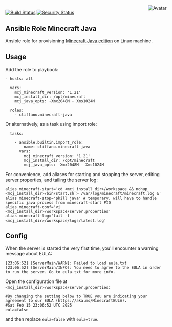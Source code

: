 <img align="right" src="https://raw.github.com/cliffano/ansible-role-minecraft-java/master/avatar.jpg" alt="Avatar"/>

[![Build Status](https://github.com/cliffano/ansible-role-minecraft-java/workflows/CI/badge.svg)](https://github.com/cliffano/ansible-role-minecraft-java/actions?query=workflow%3ACI)
[![Security Status](https://snyk.io/test/github/cliffano/ansible-role-minecraft-java/badge.svg)](https://snyk.io/test/github/cliffano/ansible-role-minecraft-java)

Ansible Role Minecraft Java
---------------------------

Ansible role for provisioning [Minecraft Java edition](https://www.minecraft.net/en-us/store/minecraft-java-bedrock-edition-pc) on Linux machine.

Usage
-----

Add the role to playbook:

    - hosts: all

      vars:
        mcj_minecraft_version: '1.21'
        mcj_install_dir: /opt/minecraft
        mcj_java_opts: -Xmx2048M - Xms1024M

      roles:
        - cliffano.minecraft-java

Or alternatively, as a task using import role:

      tasks:

        - ansible.builtin.import_role:
            name: cliffano.minecraft-java
          vars:
            mcj_minecraft_version: '1.21'
            mcj_install_dir: /opt/minecraft
            mcj_java_opts: -Xmx2048M - Xms1024M

For convenience, add aliases for starting and stopping the server, editing server.properties, and tailing the server log:

    alias minecraft-start='cd <mcj_install_dir>/workspace && nohup <mcj_install_dir>/bin/start.sh > /var/log/minecraft/minecraft.log &'
    alias minecraft-stop='pkill java' # temporary, will have to handle specific java process from minecraft-start PID
    alias minecraft-conf='vi <mcj_install_dir>/workspace/server.properties'
    alias minecraft-log='tail -f <mcj_install_dir>/workspace/logs/latest.log'

Config
------

When the server is started the very first time, you'll encounter a warning message about EULA:

    [23:06:52] [ServerMain/WARN]: Failed to load eula.txt
    [23:06:52] [ServerMain/INFO]: You need to agree to the EULA in order to run the server. Go to eula.txt for more info.

Open the configuration file at `<mcj_install_dir>/workspace/server.properties`:

    #By changing the setting below to TRUE you are indicating your agreement to our EULA (https://aka.ms/MinecraftEULA).
    #Sat Feb 15 23:06:52 UTC 2025
    eula=false

and then replace `eula=false` with `eula=true`.

